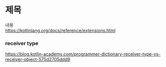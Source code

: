 # 제목<br>
내용<br>
https://kotlinlang.org/docs/reference/extensions.html<br>
### receiver type<br>
https://blog.kotlin-academy.com/programmer-dictionary-receiver-type-vs-receiver-object-575d2705ddd9
